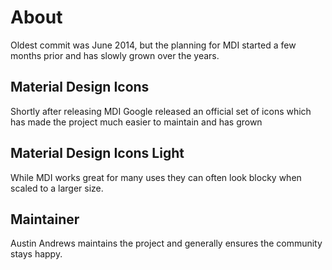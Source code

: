 # About

Oldest commit was June 2014, but the planning for MDI started a few months prior and has slowly grown over the years.

## Material Design Icons

Shortly after releasing MDI Google released an official set of icons which has made the project much easier to maintain and has grown 

## Material Design Icons Light

While MDI works great for many uses they can often look blocky when scaled to a larger size.

## Maintainer

Austin Andrews maintains the project and generally ensures the community stays happy.